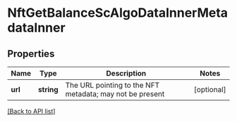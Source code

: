 # NftGetBalanceScAlgoDataInnerMetadataInner

## Properties

Name | Type | Description | Notes
------------ | ------------- | ------------- | -------------
**url** | **string** | The URL pointing to the NFT metadata; may not be present | [optional]

[[Back to API list]](../../README.md#api-endpoints)

